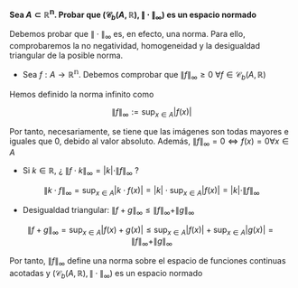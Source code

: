 **Sea $A\subset\mathbb{R^n}$. Probar que $(\mathcal{C}_b(A,\mathbb{R}), \| \cdot \|_\infty )$ es un espacio normado**

Debemos probar que $\| \cdot \|_\infty$ es, en efecto, una norma. Para ello, comprobaremos la no negatividad, homogeneidad y la desigualdad triangular de la posible norma.

- Sea $f: A\rightarrow\mathbb{R^{n}}$. Debemos comprobar que $\|f\|_\infty\ge0 \ \forall f \in \mathcal{C}_b(A,\mathbb{R})$

Hemos definido la norma infinito como

$$\|f\|_\infty := \sup_{x \in A} |f(x)|$$

Por tanto, necesariamente, se tiene que las imágenes son todas mayores e iguales que 0, debido al valor absoluto. Además, $\|f\|_\infty = 0 \iff f(x) = 0\forall x \in A$

- Si $k \in \mathbb{R}$, ¿ $\|f \cdot k\|_\infty = |k| \cdot \|f\|_\infty$ ?

$$\|k \cdot f\|_\infty = \sup_{x \in A} |k \cdot f(x)| = |k| \cdot \sup_{x \in A} |f(x)| = |k| \cdot \|f\|_\infty$$

- Desigualdad triangular: $\|f+g\|_\infty \le \| f \|_\infty + \| g \|_\infty$

$$\|f+g\|_\infty = \sup_{x \in A} |f(x)+g(x)| \le \sup_{x \in A} |f(x)| + \sup_{x \in A} |g(x)| = \|f\|_\infty + \|g\|_\infty$$

Por tanto, $\|f\|_\infty$ define una norma sobre el espacio de funciones continuas acotadas y $(\mathcal{C}_b(A,\mathbb{R}), \| \cdot \|_\infty )$ es un espacio normado